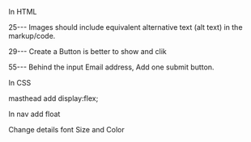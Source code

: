 In HTML

25--- Images should include equivalent alternative text (alt text) in the markup/code.

29--- Create a Button is better to show and clik

55--- Behind the input Email address, Add one submit button.

In CSS

masthead add display:flex;

In nav add float 

Change details font Size and Color
